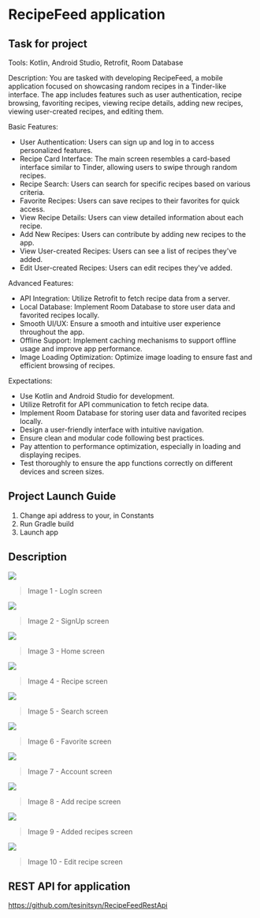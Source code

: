 # RecipeFeed application

## Task for project
Tools: Kotlin, Android Studio, Retrofit, Room Database

Description:
You are tasked with developing RecipeFeed, a mobile application focused on showcasing random recipes in a Tinder-like interface. The app includes features such as user authentication, recipe browsing, favoriting recipes, viewing recipe details, adding new recipes, viewing user-created recipes, and editing them.

Basic Features:
- User Authentication: Users can sign up and log in to access personalized features.
- Recipe Card Interface: The main screen resembles a card-based interface similar to Tinder, allowing users to swipe through random recipes.
- Recipe Search: Users can search for specific recipes based on various criteria.
- Favorite Recipes: Users can save recipes to their favorites for quick access.
- View Recipe Details: Users can view detailed information about each recipe.
- Add New Recipes: Users can contribute by adding new recipes to the app.
- View User-created Recipes: Users can see a list of recipes they've added.
- Edit User-created Recipes: Users can edit recipes they've added.

Advanced Features:
- API Integration: Utilize Retrofit to fetch recipe data from a server.
- Local Database: Implement Room Database to store user data and favorited recipes locally.
- Smooth UI/UX: Ensure a smooth and intuitive user experience throughout the app.
- Offline Support: Implement caching mechanisms to support offline usage and improve app performance.
- Image Loading Optimization: Optimize image loading to ensure fast and efficient browsing of recipes.

Expectations:
- Use Kotlin and Android Studio for development.
- Utilize Retrofit for API communication to fetch recipe data.
- Implement Room Database for storing user data and favorited recipes locally.
- Design a user-friendly interface with intuitive navigation.
- Ensure clean and modular code following best practices.
- Pay attention to performance optimization, especially in loading and displaying recipes.
- Test thoroughly to ensure the app functions correctly on different devices and screen sizes.

## Project Launch Guide
1) Change api address to your, in Constants
1) Run Gradle build
2) Launch app

## Description

<img src="https://github.com/SirFerr/RecipeFeed/assets/7862646/b6e89352-f0c6-45fd-9427-12ab0fd3a861" wight="300">

> Image 1 - LogIn screen

<img src="https://github.com/SirFerr/RecipeFeed/assets/7862646/24de08ce-6df0-436a-8d03-b99d9a19a371" wight="300">

> Image 2 - SignUp screen

<img src="https://github.com/SirFerr/RecipeFeed/assets/7862646/b6c1e217-460a-4d6b-a5a2-8fabd112fa54" wight="300">

> Image 3 - Home screen

<img src="https://github.com/SirFerr/RecipeFeed/assets/7862646/4a02f14a-e02c-449c-8e9f-1f26a58b49ec" wight="300">

> Image 4 - Recipe screen

<img src="https://github.com/SirFerr/RecipeFeed/assets/7862646/ea41cd23-1e91-4966-9018-1a32a6916cf6" wight="300">

> Image 5 - Search screen

<img src="https://github.com/SirFerr/RecipeFeed/assets/7862646/3dec4f34-ddfc-454b-bf25-88d1fc5e35eb" wight="300">

> Image 6 - Favorite screen

<img src="https://github.com/SirFerr/RecipeFeed/assets/7862646/98aef7c4-f1d8-47a5-8c54-7f6e4f9ae423" wight="300">

> Image 7 - Account screen

<img src="https://github.com/SirFerr/RecipeFeed/assets/7862646/b68b1364-8a0f-4610-b220-0304d693a019" wight="300">

> Image 8 - Add recipe screen

<img src="https://github.com/SirFerr/RecipeFeed/assets/7862646/81e5dadb-01f8-4a9a-af37-3fb9514dafb8" wight="300">

> Image 9 - Added recipes screen

<img src="https://github.com/SirFerr/RecipeFeed/assets/7862646/99574075-f1cb-481e-9a02-bc00563de46a" wight="300">

> Image 10 - Edit recipe screen

## REST API for application

https://github.com/tesinitsyn/RecipeFeedRestApi
